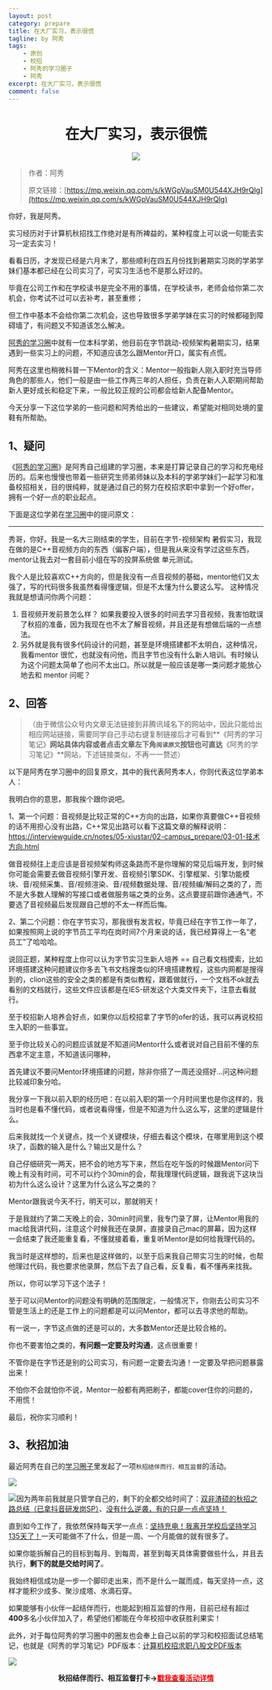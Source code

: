 ```yaml
---
layout: post
category: prepare
title: 在大厂实习，表示很慌
tagline: by 阿秀
tags:
    - 原创
    - 校招
    - 阿秀的学习圈子
    - 阿秀
excerpt: 在大厂实习，表示很慌
comment: false
---
```




<h1 align="center">
在大厂实习，表示很慌
</h1>
<div align="center">
  <a href="/notes/05-xiustar/01-xiustar_reading_guide/01-introduce.html#阿秀组建了一个校招学习圈子">
      <img src="https://axiu-image-bed.oss-cn-shanghai.aliyuncs.com/img/202302042310919.png">
  </a></div>



>作者：阿秀
>
>原文链接：[https://mp.weixin.qq.com/s/kWGpVauSM0U544XJH9rQlg](https://mp.weixin.qq.com/s/kWGpVauSM0U544XJH9rQlg)





你好，我是阿秀。

实习经历对于计算机秋招找工作绝对是有所裨益的，某种程度上可以说一句能去实习一定去实习！

看看日历，才发现已经是六月末了，那些顺利在四五月份找到暑期实习岗的学弟学妹们基本都已经在公司实习了，可实习生活也不是那么好过的。

毕竟在公司工作和在学校读书是完全不用的事情，在学校读书，老师会给你第二次机会，你考试不过可以去补考，甚至重修；

但工作中基本不会给你第二次机会，这也导致很多学弟学妹在实习的时候都碰到障碍墙了，有问题又不知道该怎么解决。

[阿秀的学习圈](http://mp.weixin.qq.com/s?__biz=Mzg2MDU0ODM3MA==&mid=2247503490&idx=1&sn=c0774b72d6db21f49a3ffb9bf500dd29&chksm=ce2632fff951bbe947883131ec62d4f3746355b7f2466a5b2a6c463de36ed9db80954299b6c6&scene=21#wechat_redirect)中就有一位本科学弟，他目前在字节跳动-视频架构暑期实习，结果遇到一些实习上的问题，不知道应该怎么跟Mentor开口，属实有点慌。

阿秀在这里也稍微科普一下Mentor的含义：Mentor一般指新人刚入职时充当导师角色的那些人，他们一般是由一些工作两三年的人担任，负责在新人入职期间帮助新人更好成长和稳定下来，一般比较正规的公司都会给新人配备Mentor。

今天分享一下这位学弟的一些问题和阿秀给出的一些建议，希望能对相同处境的童鞋有所帮助。

## 1、疑问

《[阿秀的学习圈](/notes/05-xiustar/01-xiustar_reading_guide/01-introduce.md)》是阿秀自己组建的学习圈，本来是打算记录自己的学习和充电经历的。后来也慢慢也带着一些研究生师弟师妹以及本科的学弟学妹们一起学习和准备校招相关，目的很纯粹，就是通过自己的努力在校招求职中拿到一个好offer，拥有一个好一点的职业起点。

下面是这位学弟在[学习圈](/notes/05-xiustar/01-xiustar_reading_guide/01-introduce.md)中的提问原文：

---

秀哥，你好。我是一名大三刚结束的学生，目前在字节-视频架构 暑假实习，我现在做的是C++音视频方向的东西（偏客户端），但是我从来没有学过这些东西，mentor让我去对一套目前小组在写的投屏系统做 单元测试。

我个人是比较喜欢C++方向的，但是我没有一点音视频的基础，mentor他们又太强了，写的代码很多我虽然看得懂逻辑，但是不太懂为什么要这么写。 这种情况我就是想请问你两个问题： 

1. 音视频开发前景怎么样？  如果我要投入很多的时间去学习音视频，我害怕耽误了秋招的准备，因为我现在也不太了解音视频，并且还是有想做后端的一点想法。    
2. 另外就是我有很多代码设计的问题，甚至是环境搭建都不太明白，这种情况，我看mentor 很忙，也就没有问他，而且字节也没有什么新人培训。有时候认为这个问题太简单了也问不太出口。所以就是一般应该是哪一类问题才能放心地去和 mentor 问呢？



## 2、回答

> （由于微信公众号内文章无法链接到非腾讯域名下的网站中，因此只能给出相应网站链接，需要同学自己手动右键复制链接后才可看到**《阿秀的学习笔记》**网站具体内容或者点击文章左下角`阅读原文`按钮也可直达**《阿秀的学习笔记》**网站，下述链接类似，不再一一赘述）



以下是阿秀在学习圈中的回复原文，其中的我代表阿秀本人，你则代表这位学弟本人：

我明白你的意思，那我挨个跟你说吧。

1、第一个问题：音视频是比较正常的C++方向的出路，如果你真要做C++音视频的话不用担心没有出路，C++常见出路可以看下这篇文章的解释说明：https://interviewguide.cn/notes/05-xiustar/02-campus_prepare/03-01-技术方向.html

做音视频往上走应该是音视频架构师这条路而不是你理解的常见后端开发，到时候你可能会需要去做音视频引擎开发、音视频引擎SDK、引擎框架、引擎功能模块、音/视频采集、音/视频渲染、音/视频数据处理、音/视频编/解码之类的了，而不是大多数人理解的写接口或者做服务端之类的业务。这点要提前跟你通通气，不要选了音视频最后发现跟自己想的不太一样而后悔。 

2、第二个问题：你在字节实习，那我很有发言权，毕竟已经在字节工作一年了，如果按照网上说的字节员工平均在岗时间7个月来说的话，我已经算得上一名“老员工”了哈哈哈。

说回正题，某种程度上你可以认为字节实习生新人培养 == 自己看文档摸索，比如环境搭建这种问题建议你多去飞书文档搜类似的环境搭建教程，这些内网都是搜得到的，clion这些的安全之类的都是有类似教程，跟着做就行，一个文档不ok就去看别的文档就行，这些文件应该都是在IES-研发这个大类文件夹下，注意去看就行。 

至于校招新人培养会好点，如果你以后校招拿了字节的ofer的话，我可以再说校招生入职的一些事宜。 

至于你比较关心的问题应该就是不知道问Mentor什么或者说对自己目前不懂的东西拿不定主意，不知道该问哪种，

首先建议不要问Mentor环境搭建的问题，除非你搭了一周还没搭好…问这种问题比较减印象分哈。 

我分享一下我以前入职的经历吧：在以前入职的第一个月时间里也是你这样的，我当时也是看不懂代码，或者说看得懂，但是不知道为什么这么写，这里的逻辑是什么。

后来我就找一个关键点，找一个关键模块，仔细去看这个模块，在哪里用到这个模块了，函数的输入是什么？输出又是什么？

自己仔细研究一两天，把不会的地方写下来，然后在吃午饭的时候跟Mentor问下晚上有没有时间，可不可以约个30min的会，帮我理理代码逻辑，跟我说下这块当初为什么这么设计？这里为什么这么写之类的？

Mentor跟我说今天不行，明天可以，那就明天！ 

于是我就约了第二天晚上的会，30min时间里，我专门录了屏，让Mentor用我的mac给我讲代码，注意这个时候我还在录屏，直接录自己mac的屏幕，因为这样一会结束了我还能重复看，不懂就接着看，重复听Mentor是如何给我理代码的。

我当时是这样想的，后来也是这样做的，以至于后来我自己带实习生的时候，也帮他理过代码，我也要求他录屏，然后下去了自己看，反复看，看不懂再来找我。

 所以，你可以学习下这个法子！

至于可以问Mentor的问题没有明确的范围限定，一般情况下，你刚去公司实习不管是生活上的还是工作上的问题都是可以问Mentor，都可以去寻求他的帮助。

有一说一，字节这点做的还是可以的，大多数Mentor还是比较合格的。

你也不要害怕之类的，**有问题一定要及时沟通**，这点很重要！

不管你是在字节还是别的公司实习，有问题一定要去沟通！一定要及早把问题暴露出来！

不怕你不会就怕你不说，Mentor一般都有两把刷子，都能cover住你的问题的，不用慌！ 

最后，祝你实习顺利！

## 3、秋招加油

最近阿秀在自己的[学习圈子](http://mp.weixin.qq.com/s?__biz=Mzg2MDU0ODM3MA==&mid=2247503490&idx=1&sn=c0774b72d6db21f49a3ffb9bf500dd29&chksm=ce2632fff951bbe947883131ec62d4f3746355b7f2466a5b2a6c463de36ed9db80954299b6c6&scene=21#wechat_redirect)里发起了一项`秋招结伴而行、相互监督`的活动。

![](https://axiu-image-bed.oss-cn-shanghai.aliyuncs.com/img/202206181602774.png)

![](https://axiu-image-bed.oss-cn-shanghai.aliyuncs.com/img/202206181602169.png)因为两年前我就是只管学自己的，剩下的全都交给时间了：[双非渣硕的秋招之路总结（已拿抖音研发岗SP）](http://mp.weixin.qq.com/s?__biz=Mzg2MDU0ODM3MA==&mid=2247484185&idx=1&sn=39728960ae985a4ecda34da4fb076865&chksm=ce25ff64f95276727955bf6eb0838763c4864fa923d59440a4a3025f8b81df4fab219cba0a8f&scene=21#wechat_redirect)、[没有什么逆袭，有的只是一点点坚持！](http://mp.weixin.qq.com/s?__biz=Mzg2MDU0ODM3MA==&mid=2247490699&idx=1&sn=0f7a1ee4100a310d679f5ab84fbfa3bc&chksm=ce25e0f6f95269e08c740d212bc7b0d7a4f9a5c01b9a5fff7ed92c30f2348638a3b0c829374e&scene=21#wechat_redirect)

直到如今工作了，我依然保持每天学一点点：[坚持充电！我离开学校后坚持学习135天了！](http://mp.weixin.qq.com/s?__biz=Mzg2MDU0ODM3MA==&mid=2247502656&idx=1&sn=f277a32fe401896bf35744baff6e16b1&chksm=ce26373df951be2b5bb79d9b5a98bdfce33effe9a078ef3bcef535c69a3ec9ddab0a0155d93a&scene=21#wechat_redirect)一天可能做不了什么，但是一周、一个月能做的就有很多了。

如果你能拆解自己的目标到每月、到每周，甚至到每天具体需要做些什么，并且去执行，**剩下的就是交给时间了**。

我始终相信成功是一步一个脚印走出来，而不是什么一蹴而成，每天坚持一点，这样才能积少成多、聚沙成塔、水滴石穿。

如果能够有小伙伴一起结伴而行，也能起到相互监督的作用，目前已经有超过**400**多名小伙伴加入了，希望他们都能在今年校招中收获胜利果实！

此外，对于每位阿秀的学习圈中的圈友也会奉上自己以前的学习和校招面试总结笔记，也就是《阿秀的学习笔记》PDF版本：[计算机校招求职八股文PDF版本](http://mp.weixin.qq.com/s?__biz=Mzg2MDU0ODM3MA==&mid=2247503555&idx=1&sn=7bfa20dc7c494187630eb48d8a383ede&chksm=ce2632bef951bba8424f4c3f20747cbafc454a664e533896baebdc54328c47dc6a9eeedec162&scene=21#wechat_redirect)

![](https://axiu-image-bed.oss-cn-shanghai.aliyuncs.com/img/202206181602298.png)

<div align="center" style="font-weight: bold">秋招结伴而行、相互监督打卡-><a href="http://mp.weixin.qq.com/s?__biz=Mzg2MDU0ODM3MA==&mid=2247503490&idx=1&sn=c0774b72d6db21f49a3ffb9bf500dd29&chksm=ce2632fff951bbe947883131ec62d4f3746355b7f2466a5b2a6c463de36ed9db80954299b6c6&scene=21#wechat_redirect"><span style="color:red">戳我查看活动详情</span></a>
</div>









